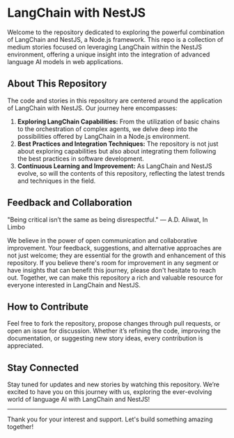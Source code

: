 # LangChain with NestJS

Welcome to the repository dedicated to exploring the powerful combination of LangChain and NestJS, a Node.js framework. This repo is a collection of medium stories focused on leveraging LangChain within the NestJS environment, offering a unique insight into the integration of advanced language AI models in web applications.

## About This Repository

The code and stories in this repository are centered around the application of LangChain with NestJS. Our journey here encompasses:

1. **Exploring LangChain Capabilities:** From the utilization of basic chains to the orchestration of complex agents, we delve deep into the possibilities offered by LangChain in a Node.js environment.
2. **Best Practices and Integration Techniques:** The repository is not just about exploring capabilities but also about integrating them following the best practices in software development.
3. **Continuous Learning and Improvement:** As LangChain and NestJS evolve, so will the contents of this repository, reflecting the latest trends and techniques in the field.

## Feedback and Collaboration

"Being critical isn’t the same as being disrespectful." ― A.D. Aliwat, In Limbo

We believe in the power of open communication and collaborative improvement. Your feedback, suggestions, and alternative approaches are not just welcome; they are essential for the growth and enhancement of this repository. If you believe there's room for improvement in any segment or have insights that can benefit this journey, please don't hesitate to reach out. Together, we can make this repository a rich and valuable resource for everyone interested in LangChain and NestJS.

## How to Contribute

Feel free to fork the repository, propose changes through pull requests, or open an issue for discussion. Whether it’s refining the code, improving the documentation, or suggesting new story ideas, every contribution is appreciated.

## Stay Connected

Stay tuned for updates and new stories by watching this repository. We’re excited to have you on this journey with us, exploring the ever-evolving world of language AI with LangChain and NestJS!

---

Thank you for your interest and support. Let's build something amazing together!
